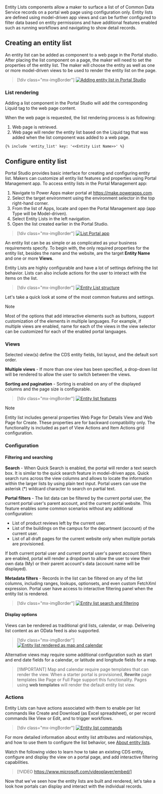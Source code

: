 Entity Lists components allow a maker to surface a list of of Common Data Service records on a portal web page using configuration only. Entity lists are defined using model-driven app views and can be further configured to filter data based on entity permissions and have additional features enabled such as running workflows and navigating to show detail records. 

## Creating an entity list 

An entity list can be added as component to a web page in the Portal studio.  After placing the list component on a page, the maker will need to set the properties of the entity list.  The maker will choose the entity as well as one or more model-driven views to be used to render the entity list on the page.

> [!div class="mx-imgBorder"]
> [![Adding entity list in Portal Studio](../media/2-entity-list-portal-studio-ss.png)](../media/2-entity-list-portal-studio-ss.png#lightbox)

### List rendering

Adding a list component in the Portal Studio will add the corresponding Liquid tag to the web page content.

When the web page is requested, the list rendering process is as following:

1. Web page is retrieved.
1. Web page will render the entity list based on the Liquid tag that was added when the list component was added to a web page.

```twig
{% include 'entity_list' key: '<<Entity List Name>>' %}
```

## Configure entity list

Portal Studio provides basic interface for creating and configuring entity list. Makers can customize all entity list features and properties using Portal Management app. To access entity lists in the Portal Management app:

1. Navigate to Power Apps maker portal at https://make.powerapps.com.
1. Select the target environment using the environment selector in the top right-hand corner.
1. From the list of Apps, locate and open the Portal Management app (app Type will be Model-driven).
1. Select Entity Lists in the left navigation.
1. Open the list created earlier in the Portal Studio.

> [!div class="mx-imgBorder"]
> [![List Portal app](../media/2-list-portal-app-ssm.png)](../media/2-list-portal-app-ssm.png#lightbox)

An entity list can be as simple or as complicated as your business requirements specify. To begin with, the only required properties for the entity list, besides the name and the website, are the target **Entity Name** and one or more **Views**. 

Entity Lists are highly configurable and have a lot of settings defining the list behavior. Lists can also include actions for the user to interact with the items on the list.

> [!div class="mx-imgBorder"]
> [![Entity List structure](../media/2-entity-list-overview-c.png)](../media/2-entity-list-overview-c.png#lightbox)

Let's take a quick look at some of the most common features and settings. 

> [!NOTE]
> Most of the options that add interactive elements such as buttons, support customization of the elements in multiple languages. For example, if multiple views are enabled, name for each of the views in the view selector can be customized for each of the enabled portal languages.

### Views

Selected view(s) define the CDS entity fields, list layout, and the default sort order. 

**Multiple views** - If more than one view has been specified, a drop-down list will be rendered to allow the user to switch between the views. 

**Sorting and pagination** - Sorting is enabled on any of the displayed columns and the page size is configurable.

> [!div class="mx-imgBorder"]
> [![Entity list features](../media/2-entity-list-features-ssm.png)](../media/2-entity-list-features-ssm.png#lightbox)

> [!NOTE]
> Entity list includes general properties Web Page for Details View and Web Page for Create. These properties are for backward compatibility only. The functionality is included as part of View Actions and Item Actions grid configuration.

### Configuration

#### Filtering and searching

**Search** - When Quick Search is enabled, the portal will render a text search box. It is similar to the quick search feature in model-driven apps. Quick search runs across the view columns and allows to locate the information within the larger lists by using plain text input. Portal users can use the asterisk (*) wildcard character to search on partial text.

**Portal filters** - The list data can be filtered by the current portal user, the current portal user's parent account, and the current portal website. This feature enables some common scenarios without any additional configuration:

- List of product reviews left by the current user.
- List of the buildings on the campus for the department (account) of the current user.
- List of all draft pages for the current website only when multiple portals are provisioned. 

If both current portal user and current portal user's parent account filters are enabled, portal will render a dropdown to allow the user to view their own data (My) or their parent account's data (account name will be displayed).

**Metadata filters** - Records in the list can be filtered on any of the list columns, including ranges, lookups, optionsets, and even custom FetchXml expression. Portal user have access to interactive filtering panel when the entity list is rendered.

> [!div class="mx-imgBorder"]
> [![Entity list search and filtering](../media/2-entity-list-features-filtering-ssm.png)](../media/2-entity-list-features-filtering-ssm.png#lightbox)

#### Display options

Views can be rendered as traditional grid lists, calendar, or map. Delivering list content as an OData feed is also supported. 

> [!div class="mx-imgBorder"]
> [![Entity list rendered as map and calendar](../media/2-entity-list-map-calendar-ss.png)](../media/2-entity-list-map-calendar-ss.png#lightbox)

Alternative views may require some additional configuration such as start and end date fields for a calendar, or latitude and longitude fields for a map.

>  [!IMPORTANT]
>  Map and calendar require page templates that can render the view. When a starter portal is provisioned, **Rewrite** page templates like Page or Full Page support this functionality.  Pages using **web templates** will render the default entity list view.

### Actions

Entity Lists can have actions associated with them to enable per list commands like Create and Download (as Excel spreadsheet), or per record commands like View or Edit, and to trigger workflows.

> [!div class="mx-imgBorder"]
> [![Entity list commands](../media/2-entity-list-features-commands-ssm.png)](../media/2-entity-list-features-commands-ssm.png#lightbox)

For more detailed information about entity list attributes and relationships, and how to use them to configure the list behavior, see [About entity lists](https://docs.microsoft.com/powerapps/maker/portals/configure/entity-lists/?azure-portal=true).

Watch the following video to learn how to take an existing CDS entity, configure and display the view on a portal page, and add interactive filtering capabilities.

> [!VIDEO https://www.microsoft.com/videoplayer/embed/]

Now that we've seen how the entity lists are built and rendered, let's take a look how portals can display and interact with the individual records.

